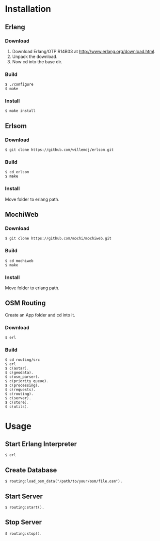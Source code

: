 # Installation

## Erlang
### Download
1. Download Erlang/OTP R14B03 at http://www.erlang.org/download.html.
2. Unpack the download.
3. Now cd into the base dir.
### Build
    $ ./configure
    $ make
### Install
    $ make install

## Erlsom
### Download
	$ git clone https://github.com/willemdj/erlsom.git
### Build
	$ cd erlsom
	$ make
### Install
Move folder to erlang path.

## MochiWeb
### Download
	$ git clone https://github.com/mochi/mochiweb.git
### Build
	$ cd mochiweb
	$ make
### Install
Move folder to erlang path.

## OSM Routing
Create an App folder and cd into it.
### Download
	$ erl
### Build
	$ cd routing/src
	$ erl
	$ c(astar).
	$ c(geodata).
	$ c(osm_parser).
	$ c(priority_queue).
	$ c(processing).
	$ c(requests).
	$ c(routing).
	$ c(server).
	$ c(store).
	$ c(utils).

# Usage
## Start Erlang Interpreter
	$ erl

## Create Database
	$ routing:load_osm_data("/path/to/your/osm/file.osm").

## Start Server
	$ routing:start().

## Stop Server
	$ routing:stop().
